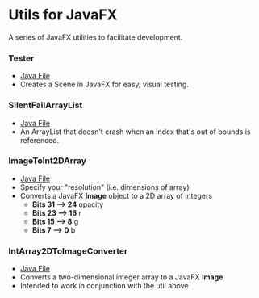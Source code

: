 Utils for JavaFX
==========
A series of JavaFX utilities to facilitate development.


### Tester
* [Java File](https://github.com/ruslan120101/Utils-for-JavaFX/blob/master/Tester/Tester.java)
* Creates a Scene in JavaFX for easy, visual testing.


### SilentFailArrayList
* [Java File](https://github.com/ruslan120101/Utils-for-JavaFX/blob/master/SilentFailArrayList/SilentFailArrayList.java)
* An ArrayList that doesn't crash when an index that's out of bounds is referenced.


### ImageToInt2DArray
* [Java File](https://github.com/ruslan120101/Utils-for-JavaFX/blob/master/ImageToInt2DArray/ImageToInt2DArray.java)
* Specify your "resolution" (i.e. dimensions of array)
* Converts a JavaFX **Image** object to a 2D array of integers
  * **Bits 31 --> 24** opacity
  * **Bits 23 --> 16** r
  * **Bits 15 --> 8** g
  * **Bits 7 --> 0** b


### IntArray2DToImageConverter
* [Java File](https://github.com/ruslan120101/Utils-JavaFX/tree/master/IntArray2DToImageConverter)
* Converts a two-dimensional integer array to a JavaFX **Image**
* Intended to work in conjunction with the util above
